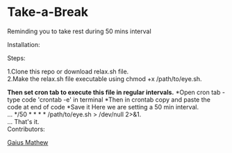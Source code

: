 # Take-a-Break

Reminding you to take rest during 50 mins interval

Installation:

Steps:
  
  1.Clone this repo or download relax.sh file.</br>
  2.Make the relax.sh file executable using chmod +x /path/to/eye.sh. </br>
  
 <b> Then set cron tab to execute this file in regular intervals.</b>
      *Open cron tab - type code 'crontab -e' in terminal
      *Then in crontab copy and paste the code at end of code
      *Save it
Here we are setting a 50 min interval.      
  ...
  */50 * * * * /path/to/eye.sh > /dev/null 2>&1. </br>
  ...
That's it.</br>
Contributors:

[Gaius Mathew](http://bugcoder.cf)

